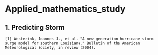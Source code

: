 # Applied_mathematics_study

## 1. Predicting Storm
```
[1] Westerink, Joannes J., et al. "A new generation hurricane storm surge model for southern Louisiana." Bulletin of the American Meteorological Society, in review (2004).
```
